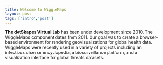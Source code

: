 ```yaml
---
title: Welcome to WiggleMaps
layout: post
tags: ['intro','post']
---
```


**The dotSkapes Virtual Lab** has been under development since 2010. The WiggleMaps component dates from 2011. Our goal was to create a browser-based environment for rendering geovisualizations for global health data. WiggleMaps were recently used in a variety of projects including an infectious disease encyclopedia, a biosurveillance platform, and a visualization interface for global threats datasets.